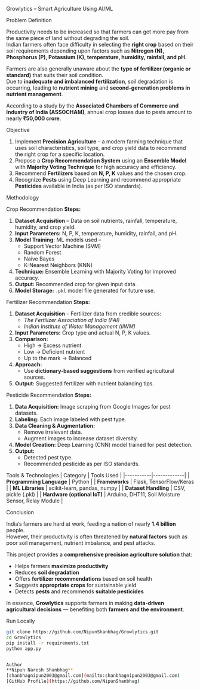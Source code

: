 Growlytics – Smart Agriculture Using AI/ML


Problem Definition

Productivity needs to be increased so that farmers can get more pay from the same piece of land without degrading the soil.  
Indian farmers often face difficulty in selecting the **right crop** based on their soil requirements depending upon factors such as **Nitrogen (N), Phosphorus (P), Potassium (K), temperature, humidity, rainfall, and pH**.

Farmers are also generally unaware about the **type of fertilizer (organic or standard)** that suits their soil condition.  
Due to **inadequate and imbalanced fertilization**, soil degradation is occurring, leading to **nutrient mining** and **second-generation problems in nutrient management**.

According to a study by the **Associated Chambers of Commerce and Industry of India (ASSOCHAM)**, annual crop losses due to pests amount to nearly **₹50,000 crore**.


Objective

1. Implement **Precision Agriculture** – a modern farming technique that uses soil characteristics, soil type, and crop yield data to recommend the right crop for a specific location.  
2. Propose a **Crop Recommendation System** using an **Ensemble Model** with **Majority Voting Technique** for high accuracy and efficiency.  
3. Recommend **Fertilizers** based on **N, P, K** values and the chosen crop.  
4. Recognize **Pests** using Deep Learning and recommend appropriate **Pesticides** available in India (as per ISO standards).


Methodology

Crop Recommendation
**Steps:**
1. **Dataset Acquisition** – Data on soil nutrients, rainfall, temperature, humidity, and crop yield.  
2. **Input Parameters:** N, P, K, temperature, humidity, rainfall, and pH.  
3. **Model Training:** ML models used –  
   - Support Vector Machine (SVM)  
   - Random Forest  
   - Naive Bayes  
   - K-Nearest Neighbors (KNN)  
4. **Technique:** Ensemble Learning with Majority Voting for improved accuracy.  
5. **Output:** Recommended crop for given input data.  
6. **Model Storage:** `.pkl` model file generated for future use.



Fertilizer Recommendation
**Steps:**
1. **Dataset Acquisition** – Fertilizer data from credible sources:  
   - *The Fertilizer Association of India (FAI)*  
   - *Indian Institute of Water Management (IIWM)*  
2. **Input Parameters:** Crop type and actual N, P, K values.  
3. **Comparison:**  
   - High → Excess nutrient  
   - Low → Deficient nutrient  
   - Up to the mark → Balanced  
4. **Approach:**  
   - Use **dictionary-based suggestions** from verified agricultural sources.  
5. **Output:** Suggested fertilizer with nutrient balancing tips.



Pesticide Recommendation
**Steps:**
1. **Data Acquisition:** Image scraping from Google Images for pest datasets.  
2. **Labeling:** Each image labeled with pest type.  
3. **Data Cleaning & Augmentation:**  
   - Remove irrelevant data.  
   - Augment images to increase dataset diversity.  
4. **Model Creation:** Deep Learning (CNN) model trained for pest detection.  
5. **Output:**  
   - Detected pest type.  
   - Recommended pesticide as per ISO standards.



Tools & Technologies
| Category | Tools Used |
|-----------|-------------|
| **Programming Language** | Python |
| **Frameworks** | Flask, TensorFlow/Keras |
| **ML Libraries** | scikit-learn, pandas, numpy |
| **Dataset Handling** | CSV, pickle (.pkl) |
| **Hardware (optional IoT)** | Arduino, DHT11, Soil Moisture Sensor, Relay Module |



Conclusion

India’s farmers are hard at work, feeding a nation of nearly **1.4 billion** people.  
However, their productivity is often threatened by **natural factors** such as poor soil management, nutrient imbalance, and pest attacks.

This project provides a **comprehensive precision agriculture solution** that:
- Helps farmers **maximize productivity**  
- Reduces **soil degradation**  
- Offers **fertilizer recommendations** based on soil health  
- Suggests **appropriate crops** for sustainable yield  
- Detects **pests** and recommends **suitable pesticides**

In essence, **Growlytics** supports farmers in making **data-driven agricultural decisions** — benefiting both **farmers and the environment**.

Run Locally
```bash
git clone https://github.com/NipunShanbhag/Growlytics.git
cd Growlytics
pip install -r requirements.txt
python app.py


Author
**Nipun Naresh Shanbhag**  
[shanbhagnipun2003@gmail.com](mailto:shanbhagnipun2003@gmail.com) 
[GitHub Profile](https://github.com/NipunShanbhag)
